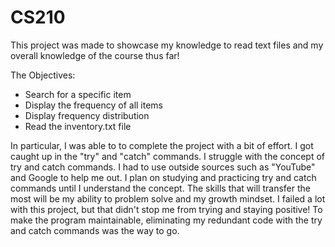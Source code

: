 # CS210


This project was made to showcase my knowledge to read text files and my overall knowledge of the course thus far!

The Objectives:
  - Search for a specific item
  - Display the frequency of all items
  - Display frequency distribution
  - Read the inventory.txt file

In particular, I was able to to complete the project with a bit of effort. I got caught up in the "try" and "catch" commands. I struggle with the concept of try and catch commands. I had to use outside sources such as "YouTube" and Google to help me out. I plan on studying and practicing try and catch commands until I understand the concept. The skills that will transfer the most will be my ability to problem solve and my growth mindset. I failed a lot with this project, but that didn't stop me from trying and staying positive! To make the program maintainable, eliminating my redundant code with the try and catch commands was the way to go.
